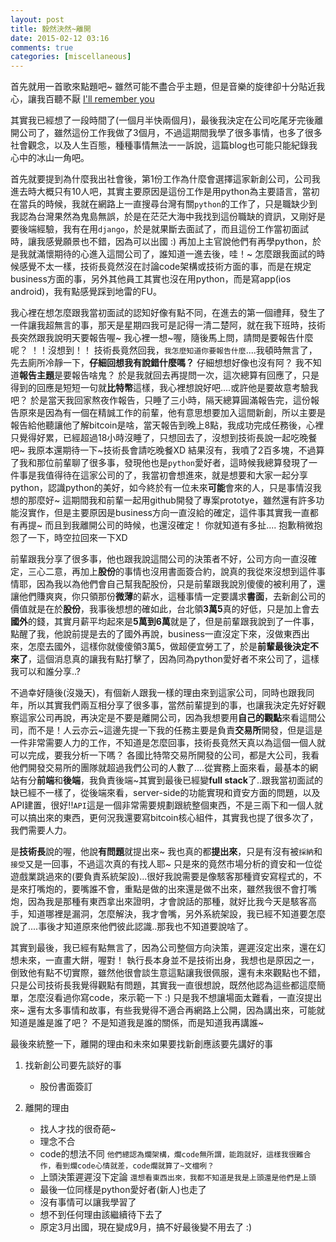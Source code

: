 ```yaml
---
layout: post
title: 毅然決然~離開
date: 2015-02-12 03:16
comments: true
categories: [miscellaneous]
---
```

首先就用一首歌來點題吧~ 雖然可能不盡合乎主題，但是音樂的旋律卻十分貼近我心，讓我百聽不厭
[I'll remember you](https://www.youtube.com/watch?v=7NuVj4xKWsQ)

其實我已經想了一段時間了(一個月半快兩個月)，最後我決定在公司吃尾牙完後離開公司了，雖然這份工作我做了3個月，不過這期間我學了很多事情，也多了很多社會觀念，以及人生百態，種種事情無法一一訴說，這篇blog也可能只能紀錄我心中的冰山一角吧。

首先就要提到為什麼我出社會後，第1份工作為什麼會選擇這家新創公司，公司我進去時大概只有10人吧，其實主要原因是這份工作是用python為主要語言，當初在當兵的時候，我就在網路上一直搜尋台灣有關`python`的工作了，只是職缺少到我認為台灣果然為鬼島無誤，於是在茫茫大海中我找到這份職缺的資訊，又剛好是要後端經驗，我有在用`django`，於是就果斷去面試了，而且這份工作當初面試時，讓我感覺願景也不錯，因為可以出國 :) 再加上主官說他們有再學python，於是我就滿懷期待的心進入這間公司了，誰知道一進去後，哇！~ 怎麼跟我面試的時候感覺不太一樣，技術長竟然沒在討論code架構或技術方面的事，而是在規定business方面的事，另外其他員工其實也沒在用python，而是寫app(ios android)，我有點感覺踩到地雷的FU。

我心裡在想怎麼跟我當初面試的認知好像有點不同，在進去的第一個禮拜，發生了一件讓我超無言的事，那天是星期四我可是記得一清二楚阿，就在我下班時，技術長突然跟我說明天要報告喔~ 我心裡一想~喔，隨後馬上問，請問是要報告什麼呢？ ！！沒想到！！ 技術長竟然回我，`我怎麼知道你要報告什麼`....我頓時無言了，先去廁所冷靜一下，**仔細回想我有說錯什麼嗎？** 仔細想想好像也沒有阿？ 我不知道**報告主題**是要報告啥鬼？ 於是我就回去再提問一次，這次總算有回應了，只是得到的回應是短短一句就**比特幣**這樣，我心裡想說好吧....或許他是要故意考驗我吧？ 於是當天我回家熬夜作報告，只睡了三小時，隔天總算圓滿報告完，這份報告原來是因為有一個在精誠工作的前輩，他有意思想要加入這間新創，所以主要是報告給他聽讓他了解bitcoin是啥，當天報告到晚上8點，我成功完成任務後，心裡只覺得好累，已經超過18小時沒睡了，只想回去了，沒想到技術長說一起吃晚餐吧~ 我原本還期待一下~技術長會請吃晚餐XD 結果沒有，我噴了2百多塊，不過算了我和那位前輩聊了很多事，發現他也是`python`愛好者，這時候我總算發現了一件事是我值得待在這家公司的了，我當初會想進來，就是想要和大家一起分享python，認識python的美好，如今終於有一位未來**可能**會來的人，只是事情沒我想的那麼好~ 這期間我和前輩一起用github開發了專案prototye，雖然還有許多功能沒實作，但是主要原因是business方向一直沒給的確定，這件事其實我一直都有再提~ 而且到我離開公司的時候，也還沒確定！ 你就知道有多扯.... 抱歉稍微抱怨了一下，時空拉回來一下XD

前輩跟我分享了很多事，他也跟我說這間公司的決策者不好，公司方向一直沒確定，三心二意，再加上**股份**的事情也沒用書面簽合約，說真的我從來沒想到這件事情耶，因為我以為他們會自己幫我配股份，只是前輩跟我說別傻傻的被利用了，還讓他們賺爽爽，你只領那份**微薄**的薪水，這種事情一定要講求**書面**，去新創公司的價值就是在於**股份**，我事後想想的確如此，台北領**3萬5**真的好低，只是加上會去**國外**的錢，其實月薪平均起來是**5萬到6萬**就是了，但是前輩跟我說到了一件事，點醒了我，他說前提是去的了國外再說，business一直沒定下來，沒做東西出來，怎麼去國外，這樣你就傻傻領3萬5，做超便宜勞工了，於是**前輩最後決定不來了**，這個消息真的讓我有點打擊了，因為同為python愛好者不來公司了，這樣我可以和誰分享..?

不過幸好隨後(沒幾天)，有個新人跟我一樣的理由來到這家公司，同時也跟我同年，所以其實我們兩互相分享了很多事，當然前輩提到的事，也讓我決定先好好觀察這家公司再說，再決定是不要是離開公司，因為我想要用**自己的觀點**來看這間公司，而不是！人云亦云~這邊先提一下我的任務主要是負責**交易所**開發，但是這是一件非常需要人力的工作，不知道是怎麼回事，技術長竟然天真以為這個一個人就可以完成，要我分析一下嗎？ 各國比特幣交易所開發的公司，都是大公司，我看他們開發交易所的團隊就超過我們公司的人數了....從實務上面來看，最基本的網站有分**前端**和**後端**，我負責後端~其實到最後已經變**full stack**了..跟我當初面試的缺已經不一樣了，從後端來看，server-side的功能實現和資安方面的問題，以及API建置，很好!!`API`這是一個非常需要規劃跟統整個東西，不是三兩下和一個人就可以搞出來的東西，更何況我還要寫bitcoin核心組件，其實我也提了很多次了，我們需要人力。

是**技術長**說的喔，他說**有問題**就提出來~ 我也真的都**提出來**，只是有沒有被`採納`和`接受`又是一回事，不過這次真的有找人耶~ 只是來的竟然市場分析的資安和一位從遊戲業跳過來的(要負責系統架設)...很好我說需要是像駭客那種資安寫程式的，不是來打嘴炮的，要嘴誰不會，重點是做的出來還是做不出來，雖然我很不會打嘴炮，因為我是那種有東西拿出來證明，才會說話的那種，就好比我今天是駭客高手，知道哪裡是漏洞，怎麼解決，我才會嘴，另外系統架設，我已經不知道要怎麼說了....事後才知道原來他們彼此認識..那我也不知道要說啥了。

其實到最後，我已經有點無言了，因為公司整個方向決策，遲遲沒定出來，還在幻想未來，一直畫大餅，喔對！ 執行長本身並不是技術出身，我想也是原因之一，倒致他有點不切實際，雖然他很會談生意這點讓我很佩服，還有未來觀點也不錯，只是公司技術長我覺得觀點有問題，其實我一直很想說，既然他認為這些都這麼簡單，怎麼沒看過你寫code，來示範一下 :) 只是我不想讓場面太難看，一直沒提出來~ 還有太多事情和故事，有些我覺得不適合再網路上公開，因為講出來，可能就知道是誰是誰了吧？ 不是知道我是誰的關係，而是知道我再講誰~

最後來統整一下，離開的理由和未來如果要找新創應該要先講好的事

1. 找新創公司要先談好的事
   - 股份書面簽訂
 
2. 離開的理由
   - 找人才找的很奇葩~
   - 理念不合
   - code的想法不同 `他們總認為爛架構，爛code無所謂，能跑就好，這樣我很難合作，看到爛code心情就差，code爛就算了~文檔咧？`
   - 上頭決策遲遲沒下定論 `還想看東西出來，我都不知道是我是上頭還是他們是上頭`
   - 最後一位同樣是python愛好者(新人)也走了
   - 沒有事情可以讓我學習了
   - 想不到任何理由該繼續待下去了
   - 原定3月出國，現在變成9月，搞不好最後變不用去了 :)
